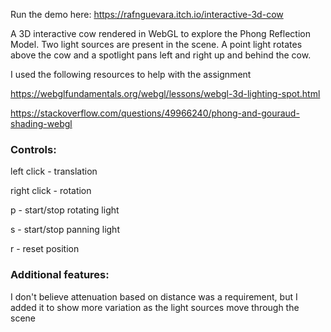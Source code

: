Run the demo here: https://rafnguevara.itch.io/interactive-3d-cow

A 3D interactive cow rendered in WebGL to explore the Phong Reflection Model. Two light sources are present in the scene. A point light rotates above the cow and a spotlight pans left and right up and behind the cow.

I used the following resources to help with the assignment

https://webglfundamentals.org/webgl/lessons/webgl-3d-lighting-spot.html

https://stackoverflow.com/questions/49966240/phong-and-gouraud-shading-webgl

### Controls: 
left click - translation 

right click - rotation

p - start/stop rotating light

s - start/stop panning light

r - reset position

### Additional features:

I don't believe attenuation based on distance was a requirement, but I added it 
to show more variation as the light sources move through the scene
